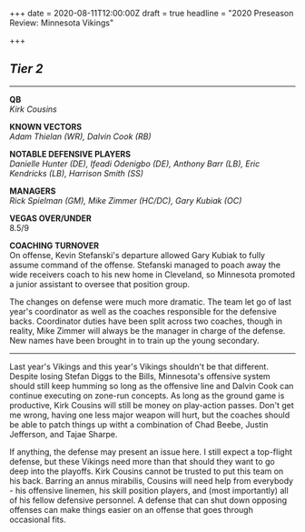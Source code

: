 +++
date = 2020-08-11T12:00:00Z
draft = true
headline = "2020 Preseason Review: Minnesota Vikings"

+++
## **_Tier 2_**

***

**QB**  
_Kirk Cousins_

**KNOWN VECTORS**  
_Adam Thielan (WR), Dalvin Cook (RB)_

**NOTABLE DEFENSIVE PLAYERS**  
_Danielle Hunter (DE), Ifeadi Odenigbo (DE), Anthony Barr (LB), Eric Kendricks (LB), Harrison Smith (SS)_

**MANAGERS**  
_Rick Spielman (GM), Mike Zimmer (HC/DC), Gary Kubiak (OC)_

**VEGAS OVER/UNDER**  
8\.5/9

**COACHING TURNOVER**  
On offense, Kevin Stefanski's departure allowed Gary Kubiak to fully assume command of the offense. Stefanski managed to poach away the wide receivers coach to his new home in Cleveland, so Minnesota promoted a junior assistant to oversee that position group.

The changes on defense were much more dramatic. The team let go of last year's coordinator as well as the coaches responsible for the defensive backs. Coordinator duties have been split across two coaches, though in reality, Mike Zimmer will always be the manager in charge of the defense. New names have been brought in to train up the young secondary.

***

Last year's Vikings and this year's Vikings shouldn't be that different. Despite losing Stefan Diggs to the Bills, Minnesota's offensive system should still keep humming so long as the offensive line and Dalvin Cook can continue executing on zone-run concepts. As long as the ground game is productive, Kirk Cousins will still be money on play-action passes. Don't get me wrong, having one less major weapon will hurt, but the coaches should be able to patch things up witht a combination of Chad Beebe, Justin Jefferson, and Tajae Sharpe.

If anything, the defense may present an issue here. I still expect a top-flight defense, but these Vikings need more than that should they want to go deep into the playoffs. Kirk Cousins cannot be trusted to put this team on his back. Barring an annus mirabilis, Cousins will need help from everybody - his offensive linemen, his skill position players, and (most importantly) all of his fellow defensive personnel. A defense that can shut down opposing offenses can make things easier on an offense that goes through occasional fits.